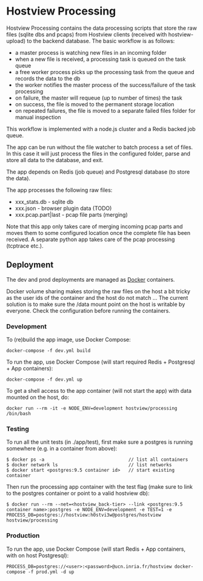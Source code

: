 # Hostview Processing

Hostview Processing contains the data processing scripts that store the raw files (sqlite dbs and pcaps) from Hostview clients (received with hostview-upload) to the backend database. The basic workflow is as follows:

* a master process is watching new files in an incoming folder
* when a new file is received, a processing task is queued on the task queue
* a free worker process picks up the processing task from the queue and records the data to the db
* the worker notifies the master process of the success/failure of the task processing
* on failure, the master will requeue (up to number of times) the task
* on success, the file is moved to the permanent storage location
* on repeated failures, the file is moved to a separate failed files folder for manual inspection

This workflow is implemented with a node.js cluster and a Redis backed job queue.

The app can be run without the file watcher to batch process a set of files. In this case it will just process the files in the configured folder, parse and store all data to the database, and exit.

The app depends on Redis (job queue) and Postgresql database (to store the data).

The app processes the following raw files:

* xxx_stats.db          - sqlite db
* xxx.json              - browser plugin data (TODO)
* xxx.pcap.part|last    - pcap file parts (merging)

Note that this app only takes care of merging incoming pcap parts and moves them to some configured location once the complete file has been received. A separate python app takes care of the pcap processing (tcptrace etc.).


## Deployment

The dev and prod deployments are managed as [Docker](https://www.docker.com/) containers.

Docker volume sharing makes storing the raw files on the host a bit tricky as the user ids of the container and the host do not match ... The current solution is to make sure the /data mount point on the host is writable by everyone. Check the configuration before running the containers.


### Development

To (re)build the app image, use Docker Compose:

    docker-compose -f dev.yml build

To run the app, use Docker Compose (will start required Redis + Postgresql + App containers):

    docker-compose -f dev.yml up
 
To get a shell access to the app container (will not start the app) with data mounted on the host, do:

    docker run --rm -it -e NODE_ENV=development hostview/processing /bin/bash


### Testing

To run all the unit tests (in ./app/test), first make sure a postgres is running somewhere (e.g. in a container from above):

    $ docker ps -a                               // list all containers
    $ docker network ls                          // list networks
    $ docker start <postgres:9.5 container id>   // start existing container

Then run the processing app container with the test flag (make sure to link to the postgres container or point to a valid hostview db):

    $ docker run --rm --net=<hostview_back-tier> --link <postgres:9.5 container name>:postgres -e NODE_ENV=development -e TEST=1 -e PROCESS_DB=postgres://hostview:h0stvi3w@postgres/hostview hostview/processing


### Production

To run the app, use Docker Compose (will start Redis + App containers, with on host Postgresql):

    PROCESS_DB=postgres://<user>:<password>@ucn.inria.fr/hostview docker-compose -f prod.yml -d up
